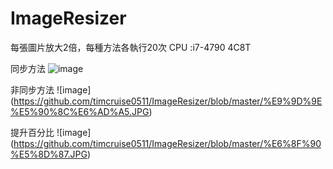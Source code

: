 # ImageResizer
  每張圖片放大2倍，每種方法各執行20次 CPU :i7-4790 4C8T

同步方法
![image](https://github.com/timcruise0511/ImageResizer/blob/master/%E5%90%8C%E6%AD%A5.JPG)

非同步方法
![image] (https://github.com/timcruise0511/ImageResizer/blob/master/%E9%9D%9E%E5%90%8C%E6%AD%A5.JPG)

提升百分比
![image] (https://github.com/timcruise0511/ImageResizer/blob/master/%E6%8F%90%E5%8D%87.JPG)
